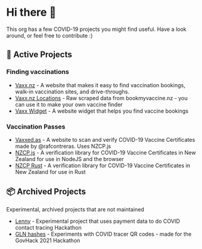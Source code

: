 # Hi there 👋

This org has a few COVID-19 projects you might find useful. Have a look around, or feel free to contribute :)


## 🔬 Active Projects

### Finding vaccinations

- [Vaxx.nz](https://github.com/vaxxnz/vaxxnz) - A website that makes it easy to find vaccination bookings, walk-in vaccination sites, and drive-throughs.
- [Vaxx.nz Locations](https://github.com/vaxxnz/vaxxnzlocations) - Raw scraped data from bookmyvaccine.nz - you can use it to make your own vaccine finder
- [Vaxx Widget](https://docs.vaxx.nz) - A website widget that helps you find vaccine bookings

### Vaccination Passes
- [Vaxxed.as](https://github.com/vaxxnz/vaxxed-as-web) - A website to scan and verify COVID-19 Vaccine Certificates made by @rafcontreras. Uses NZCP.js
- [NZCP.js](https://github.com/vaxxnz/nzcp-js) - A verification library for COVID-19 Vaccine Certificates in New Zealand for use in NodeJS and the browser
- [NZCP Rust](https://github.com/vaxxnz/nzcp-rust) - A verification library for COVID-19 Vaccine Certificates in New Zealand for use in Rust


## 📦 Archived Projects
Experimental, archived projects that are not maintained

- [Lenny](https://github.com/CovidEngine/covidengineui) - Experimental project that uses payment data to do COVID contact tracing Hackathon
- [GLN hashes](https://github.com/CovidEngine/reverseglnhashes) - Experiments with COVID tracer QR codes - made for the GovHack 2021 Hackathon

<!--

**Here are some ideas to get you started:**

🙋‍♀️ A short introduction - what is your organization all about?
🌈 Contribution guidelines - how can the community get involved?
👩‍💻 Useful resources - where can the community find your docs? Is there anything else the community should know?
🍿 Fun facts - what does your team eat for breakfast?
🧙 Remember, you can do mighty things with the power of [Markdown](https://guides.github.com/features/mastering-markdown/)
-->
